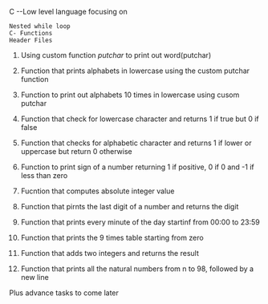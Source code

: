 C --Low level language focusing on

	Nested while loop 
	C- Functions
	Header Files

1) Using custom function _putchar_ to print out word(putchar)

2) Function that prints alphabets in lowercase using the custom putchar function

3) Function to print out alphabets 10 times in lowercase using cusom putchar

4) Function that check for lowercase character and returns 1 if true but 0 if false

5) Function that checks for alphabetic character and returns 1 if lower or uppercase but return 0 otherwise

6) Function to print sign of a number returning 1 if positive, 0 if 0 and -1 if less than zero

7) Fucntion that computes absolute integer value 

8) Function that pirnts the last digit of a number and returns the digit

9) Function that prints every minute of the day startinf from 00:00 to 23:59

10) Function that prints the 9 times table starting from zero

11) Function that adds two integers and returns the result

12) Function that prints all the natural numbers from n to 98, followed by a new line

Plus advance tasks to come later 
